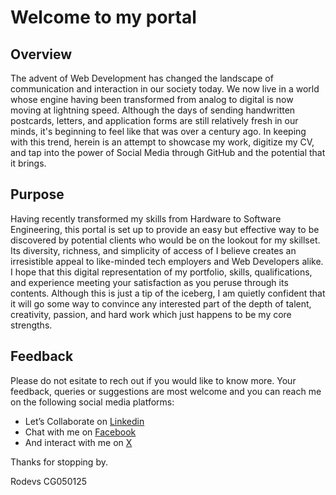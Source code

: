 # Welcome to my portal

## Overview
The advent of Web Development has changed the landscape of communication and interaction in our society today. We now live in a world whose engine having been transformed from analog to digital is now moving at lightning speed. Although the days of sending handwritten postcards, letters, and application forms are still relatively fresh in our minds, it's beginning to feel like that was over a century ago. In keeping with this trend, herein is an attempt to showcase my work, digitize my CV, and tap into the power of Social Media through GitHub and the potential that it brings.

## Purpose
Having recently transformed my skills from Hardware to Software Engineering, this portal is set up to provide an easy but effective way to be discovered by potential clients who would be on the lookout for my skillset. Its diversity, richness, and simplicity of access of I believe creates an irresistible appeal to like-minded tech employers and Web Developers alike. I hope that this digital representation of my portfolio, skills, qualifications, and experience meeting your satisfaction as you peruse through its contents. Although this is just a tip of the iceberg, I am quietly confident that it will go some way to convince any interested part of the depth of talent, creativity, passion, and hard work which just happens to be my core strengths.

## Feedback
Please do not esitate to rech out if you would like to know more. Your feedback, queries or suggestions are most welcome and you can reach me on the following social media platforms:

* Let’s Collaborate on [Linkedin](https://www.linkedin.com/in/rodevs/)
* Chat with me on [Facebook](https://www.facebook.com/profile.php?id=100095082984128)
* And interact with me on [X](https://x.com/Rodevs23?mx=2)

Thanks for stopping by.

Rodevs CG050125
